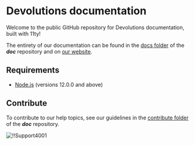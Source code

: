 # Devolutions documentation
 
Welcome to the public GitHub repository for Devolutions documentation, built with 11ty!

The entirety of our documentation can be found in the [docs folder](https://github.com/Devolutions/doc/tree/master/docs) of the ***doc*** repository and on [our website](https://docs.devolutions.net/).

## Requirements

- [Node.js](https://nodejs.org/en/) (versions 12.0.0 and above)

## Contribute

To contribute to our help topics, see our guidelines in the [contribute folder](https://github.com/Devolutions/doc/tree/master/contribute) of the ***doc*** repository.

![!!Support4001](https://webdevolutions.azureedge.net/docs/en/rdm/windows/Support4001.png) 
